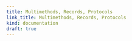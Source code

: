 ```yaml
---
title: Multimethods, Records, Protocols
link_title: Multimethods, Records, Protocols
kind: documentation
draft: true
---
```


